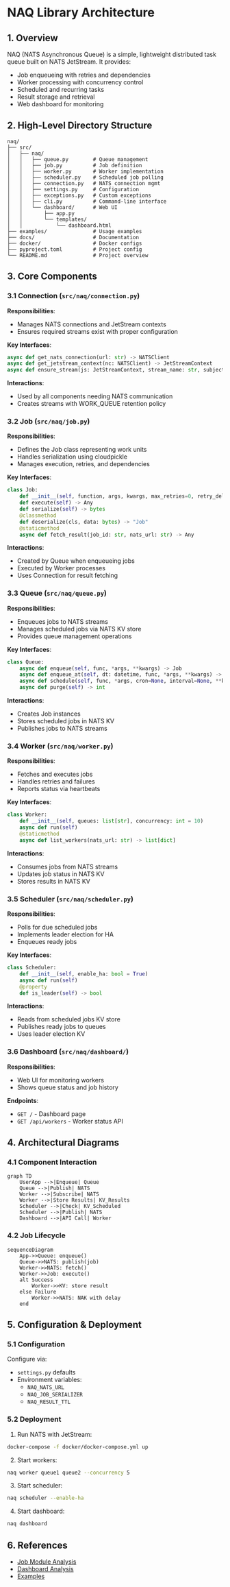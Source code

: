 # NAQ Library Architecture

## 1. Overview
NAQ (NATS Asynchronous Queue) is a simple, lightweight distributed task queue built on NATS JetStream. It provides:

- Job enqueueing with retries and dependencies
- Worker processing with concurrency control
- Scheduled and recurring tasks
- Result storage and retrieval
- Web dashboard for monitoring

## 2. High-Level Directory Structure
```
naq/
├── src/
│   ├── naq/
│   │   ├── queue.py        # Queue management
│   │   ├── job.py          # Job definition
│   │   ├── worker.py       # Worker implementation  
│   │   ├── scheduler.py    # Scheduled job polling
│   │   ├── connection.py   # NATS connection mgmt
│   │   ├── settings.py     # Configuration
│   │   ├── exceptions.py   # Custom exceptions
│   │   ├── cli.py          # Command-line interface
│   │   └── dashboard/      # Web UI
│   │       ├── app.py
│   │       └── templates/
│   │           └── dashboard.html
├── examples/               # Usage examples
├── docs/                   # Documentation
├── docker/                 # Docker configs
├── pyproject.toml          # Project config
└── README.md               # Project overview
```

## 3. Core Components

### 3.1 Connection (`src/naq/connection.py`)
**Responsibilities**:
- Manages NATS connections and JetStream contexts
- Ensures required streams exist with proper configuration

**Key Interfaces**:
```python
async def get_nats_connection(url: str) -> NATSClient
async def get_jetstream_context(nc: NATSClient) -> JetStreamContext  
async def ensure_stream(js: JetStreamContext, stream_name: str, subjects: list[str])
```

**Interactions**:
- Used by all components needing NATS communication
- Creates streams with WORK_QUEUE retention policy

### 3.2 Job (`src/naq/job.py`)
**Responsibilities**:
- Defines the Job class representing work units
- Handles serialization using cloudpickle
- Manages execution, retries, and dependencies

**Key Interfaces**:
```python
class Job:
    def __init__(self, function, args, kwargs, max_retries=0, retry_delay=0, ...)
    def execute(self) -> Any
    def serialize(self) -> bytes
    @classmethod 
    def deserialize(cls, data: bytes) -> "Job"
    @staticmethod
    async def fetch_result(job_id: str, nats_url: str) -> Any
```

**Interactions**:
- Created by Queue when enqueueing jobs
- Executed by Worker processes
- Uses Connection for result fetching

### 3.3 Queue (`src/naq/queue.py`)
**Responsibilities**:
- Enqueues jobs to NATS streams
- Manages scheduled jobs via NATS KV store
- Provides queue management operations

**Key Interfaces**:
```python
class Queue:
    async def enqueue(self, func, *args, **kwargs) -> Job
    async def enqueue_at(self, dt: datetime, func, *args, **kwargs) -> Job  
    async def schedule(self, func, *args, cron=None, interval=None, **kwargs) -> Job
    async def purge(self) -> int
```

**Interactions**:
- Creates Job instances
- Stores scheduled jobs in NATS KV
- Publishes jobs to NATS streams

### 3.4 Worker (`src/naq/worker.py`)
**Responsibilities**:
- Fetches and executes jobs
- Handles retries and failures
- Reports status via heartbeats

**Key Interfaces**:
```python
class Worker:
    def __init__(self, queues: list[str], concurrency: int = 10)
    async def run(self)
    @staticmethod
    async def list_workers(nats_url: str) -> list[dict]
```

**Interactions**:
- Consumes jobs from NATS streams
- Updates job status in NATS KV
- Stores results in NATS KV

### 3.5 Scheduler (`src/naq/scheduler.py`)
**Responsibilities**:
- Polls for due scheduled jobs
- Implements leader election for HA
- Enqueues ready jobs

**Key Interfaces**:
```python
class Scheduler:
    def __init__(self, enable_ha: bool = True)
    async def run(self)
    @property
    def is_leader(self) -> bool
```

**Interactions**:
- Reads from scheduled jobs KV store
- Publishes ready jobs to queues
- Uses leader election KV

### 3.6 Dashboard (`src/naq/dashboard/`)
**Responsibilities**:
- Web UI for monitoring workers
- Shows queue status and job history

**Endpoints**:
- `GET /` - Dashboard page
- `GET /api/workers` - Worker status API

## 4. Architectural Diagrams

### 4.1 Component Interaction
```mermaid
graph TD
    UserApp -->|Enqueue| Queue
    Queue -->|Publish| NATS
    Worker -->|Subscribe| NATS
    Worker -->|Store Results| KV_Results
    Scheduler -->|Check| KV_Scheduled
    Scheduler -->|Publish| NATS
    Dashboard -->|API Call| Worker
```

### 4.2 Job Lifecycle
```mermaid
sequenceDiagram
    App->>Queue: enqueue()
    Queue->>NATS: publish(job)
    Worker->>NATS: fetch()
    Worker->>Job: execute()
    alt Success
        Worker->>KV: store result
    else Failure
        Worker->>NATS: NAK with delay
    end
```

## 5. Configuration & Deployment

### 5.1 Configuration
Configure via:
- `settings.py` defaults
- Environment variables:
  - `NAQ_NATS_URL`
  - `NAQ_JOB_SERIALIZER`
  - `NAQ_RESULT_TTL`

### 5.2 Deployment
1. Run NATS with JetStream:
```bash
docker-compose -f docker/docker-compose.yml up
```

2. Start workers:
```bash
naq worker queue1 queue2 --concurrency 5
```

3. Start scheduler:
```bash 
naq scheduler --enable-ha
```

4. Start dashboard:
```bash
naq dashboard
```

## 6. References
- [Job Module Analysis](docs/job_module_analysis.md)
- [Dashboard Analysis](docs/dashboard_analysis.md)
- [Examples](examples/)